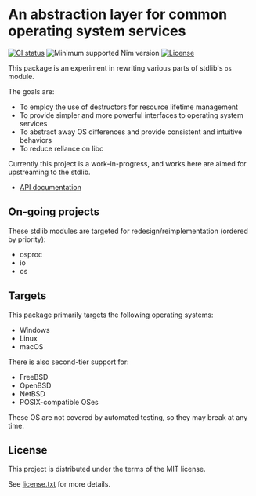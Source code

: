 # An abstraction layer for common operating system services

[![CI status](https://github.com/alaviss/nim-sys/workflows/CI/badge.svg)](https://github.com/alaviss/nim-sys/actions?query=workflow%3ACI)
![Minimum supported Nim version](https://img.shields.io/badge/nim-1.5.1%2B-informational?style=flat&logo=nim)
[![License](https://img.shields.io/github/license/alaviss/nim-sys?style=flat)](#license)

This package is an experiment in rewriting various parts of stdlib's `os` module.

The goals are:
- To employ the use of destructors for resource lifetime management
- To provide simpler and more powerful interfaces to operating system services
- To abstract away OS differences and provide consistent and intuitive behaviors
- To reduce reliance on libc

Currently this project is a work-in-progress, and works here are aimed for upstreaming to the stdlib.

- [API documentation](https://alaviss.github.io/nim-sys)

## On-going projects

These stdlib modules are targeted for redesign/reimplementation (ordered by priority):
- osproc
- io
- os

## Targets

This package primarily targets the following operating systems:

- Windows
- Linux
- macOS

There is also second-tier support for:

- FreeBSD
- OpenBSD
- NetBSD
- POSIX-compatible OSes

These OS are not covered by automated testing, so they may break at any time.

## License

This project is distributed under the terms of the MIT license.

See [license.txt](license.txt) for more details.
